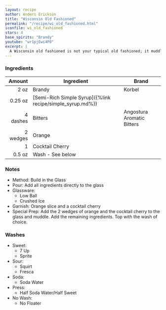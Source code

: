 ```yaml
---
layout: recipe
author: Anders Erickson
title: "Wisconsin Old Fashioned"
permalink: "/recipe/wi_old_fashioned.html"
iconfile: wi_old_fashioned
stars: 4
base_spirits: "Brandy"
youtube: "wr1pjEwi4P0"
excerpt: |
  A Wisconsin old fashioned is not your typical old fashioned; it muddles sugar, bitters and orange with brandy and finishes with a crisp pour of a sweet or sour soda.
---
```


### Ingredients

|   Amount | Ingredient                                                | Brand                      |
| -------: | --------------------------------------------------------- | -------------------------- |
|     2 oz | Brandy                                                    | Korbel                     |
|  0.25 oz | [Semi-Rich Simple Syrup]({%link recipe/simple_syrup.md%}) |                            |
| 4 dashes | Bitters                                                   | Angostura Aromatic Bitters |
| 2 wedges | Orange                                                    |                            |
|        1 | Cocktail Cherry                                           |                            |
|   0.5 oz | Wash - See below                                          |                            |

### Notes

- Method: Build in the Glass
- Pour: Add all ingredients directly to the glass
- Glassware:
  - Low Ball
  - Crushed Ice
- Garnish: Orange slice and a cocktail cherry
- Special Prep: Add the 2 wedges of orange and the cocktail cherry to the glass and muddle. Add the remaining ingredients. Top with the wash of choice.

### Washes

- Sweet:
  - 7 Up
  - Sprite
- Sour:
  - Squirt
  - Fresca
- Soda:
  - Soda Water
- Press:
  - Half Soda Water/Half Sweet
- No Wash:
  - No Floater
